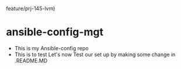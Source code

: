 feature/prj-145-lvm)

# ansible-config-mgt

- This is my Ansible-config repo
- This is to test
 Let's now Test our set up by making some change in .README.MD 
